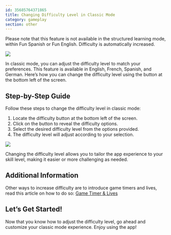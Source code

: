 ```yaml
---
id: 35685764371865
title: Changing Difficulty Level in Classic Mode
category: gameplay
section: other
---
```

Please note that this feature is not available in the structured learning mode, within Fun Spanish or Fun English. Difficulty is automatically increased.

![](https://help.studycat.com/hc/article_attachments/35685764333977)

In classic mode, you can adjust the difficulty level to match your preferences. This feature is available in English, French, Spanish, and German. Here’s how you can change the difficulty level using the button at the bottom left of the screen.

Step-by-Step Guide
------------------

Follow these steps to change the difficulty level in classic mode:

1. Locate the difficulty button at the bottom left of the screen.
2. Click on the button to reveal the difficulty options.
3. Select the desired difficulty level from the options provided.
4. The difficulty level will adjust according to your selection.

![](https://help.studycat.com/hc/article_attachments/35685764338201)

Changing the difficulty level allows you to tailor the app experience to your skill level, making it easier or more challenging as needed.

Additional Information
----------------------

Other ways to increase difficulty are to introduce game timers and lives, read this article on how to do so: [Game Timer & Lives](https://help.studycat.com/hc/en-us/articles/27187476326297)

Let’s Get Started!
------------------

Now that you know how to adjust the difficulty level, go ahead and customize your classic mode experience. Enjoy using the app!